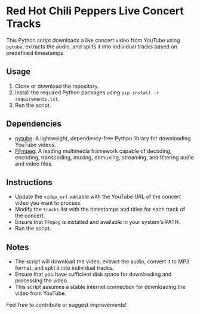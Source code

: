 # Red Hot Chili Peppers Live Concert Tracks

This Python script downloads a live concert video from YouTube using `pytube`, extracts the audio, and splits it into individual tracks based on predefined timestamps.

## Usage

1. Clone or download the repository.
2. Install the required Python packages using `pip install -r requirements.txt`.
3. Run the script.

## Dependencies

- [pytube](https://github.com/nficano/pytube): A lightweight, dependency-free Python library for downloading YouTube videos.
- [FFmpeg](https://www.ffmpeg.org/): A leading multimedia framework capable of decoding, encoding, transcoding, muxing, demuxing, streaming, and filtering audio and video files.

## Instructions

- Update the `video_url` variable with the YouTube URL of the concert video you want to process.
- Modify the `tracks` list with the timestamps and titles for each track of the concert.
- Ensure that `FFmpeg` is installed and available in your system's PATH.
- Run the script.

## Notes

- The script will download the video, extract the audio, convert it to MP3 format, and split it into individual tracks.
- Ensure that you have sufficient disk space for downloading and processing the video.
- This script assumes a stable internet connection for downloading the video from YouTube.

Feel free to contribute or suggest improvements!
